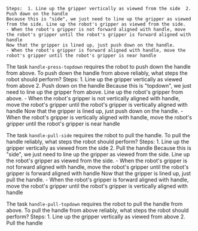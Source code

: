 
    Steps:  1. Line up the gripper vertically as viewed from the side  2. Push down on the handle
    Because this is "side", we just need to line up the gripper as viewed from the side. Line up the robot's gripper as viewed from the side.
    - When the robot's gripper is not forward aligned with handle, move the robot's gripper until the robot's gripper is forward aligned with handle
    Now that the gripper is lined up, just push down on the handle.
    - When the robot's gripper is forward aligned with handle, move the robot's gripper until the robot's gripper is near handle

The task `handle-press-topdown` requires the robot to push down the handle from above.
To push down the handle from above reliably, what steps the robot should perform?
    Steps:  1. Line up the gripper vertically as viewed from above  2. Push down on the handle
    Because this is "topdown", we just need to line up the gripper from above. Line up the robot's gripper from above.
    - When the robot's gripper is not vertically aligned with handle, move the robot's gripper until the robot's gripper is vertically aligned with handle
    Now that the gripper is lined up, just push down on the handle.
    - When the robot's gripper is vertically aligned with handle, move the robot's gripper until the robot's gripper is near handle

The task `handle-pull-side` requires the robot to pull the handle.
To pull the handle reliably, what steps the robot should perform?
    Steps:  1. Line up the gripper vertically as viewed from the side  2. Pull the handle
    Because this is "side", we just need to line up the gripper as viewed from the side. Line up the robot's gripper as viewed from the side.
    - When the robot's gripper is not forward aligned with handle, move the robot's gripper until the robot's gripper is forward aligned with handle
    Now that the gripper is lined up, just pull the handle.
    - When the robot's gripper is forward aligned with handle, move the robot's gripper until the robot's gripper is vertically aligned with handle

The task `handle-pull-topdown` requires the robot to pull the handle from above.
To pull the handle from above reliably, what steps the robot should perform?
    Steps:  1. Line up the gripper vertically as viewed from above  2. Pull the handle
   